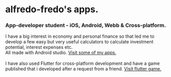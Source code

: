 <h1>alfredo-fredo's apps.</h1>
<h3>App-developer student - iOS, Android, Webb & Cross-platform.</h3>

<p>I have a big interest in economy and personal finance so that led me to develop a few
        easy but very useful calculators to calculate investment potential, interest expenses etc.
        <br> All made with Android studio.
        <a style="text-decoration: underline;" href="https://play.google.com/store/apps/developer?id=Savings+and+Finance+Studio&hl=en">Visit some of my apps.</a>
        <br>
        <br>
        I have also used Flutter for cross-platform development and have a game published
        that i developed after a request from a friend. 
        <a style="text-decoration: underline;" href="https://play.google.com/store/apps/details?id=shipment.studio.tapgame&hl=en">Visit flutter game.</a>
</p>
